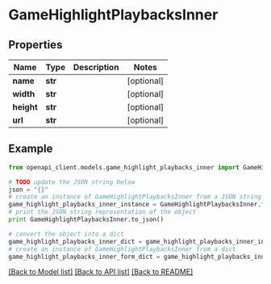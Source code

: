 # GameHighlightPlaybacksInner


## Properties

Name | Type | Description | Notes
------------ | ------------- | ------------- | -------------
**name** | **str** |  | [optional] 
**width** | **str** |  | [optional] 
**height** | **str** |  | [optional] 
**url** | **str** |  | [optional] 

## Example

```python
from openapi_client.models.game_highlight_playbacks_inner import GameHighlightPlaybacksInner

# TODO update the JSON string below
json = "{}"
# create an instance of GameHighlightPlaybacksInner from a JSON string
game_highlight_playbacks_inner_instance = GameHighlightPlaybacksInner.from_json(json)
# print the JSON string representation of the object
print GameHighlightPlaybacksInner.to_json()

# convert the object into a dict
game_highlight_playbacks_inner_dict = game_highlight_playbacks_inner_instance.to_dict()
# create an instance of GameHighlightPlaybacksInner from a dict
game_highlight_playbacks_inner_form_dict = game_highlight_playbacks_inner.from_dict(game_highlight_playbacks_inner_dict)
```
[[Back to Model list]](../README.md#documentation-for-models) [[Back to API list]](../README.md#documentation-for-api-endpoints) [[Back to README]](../README.md)


